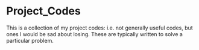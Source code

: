 # Project_Codes
This is a collection of my project codes: i.e. not generally useful codes, but ones I would be sad about losing. These are typically written to solve a particular problem.
